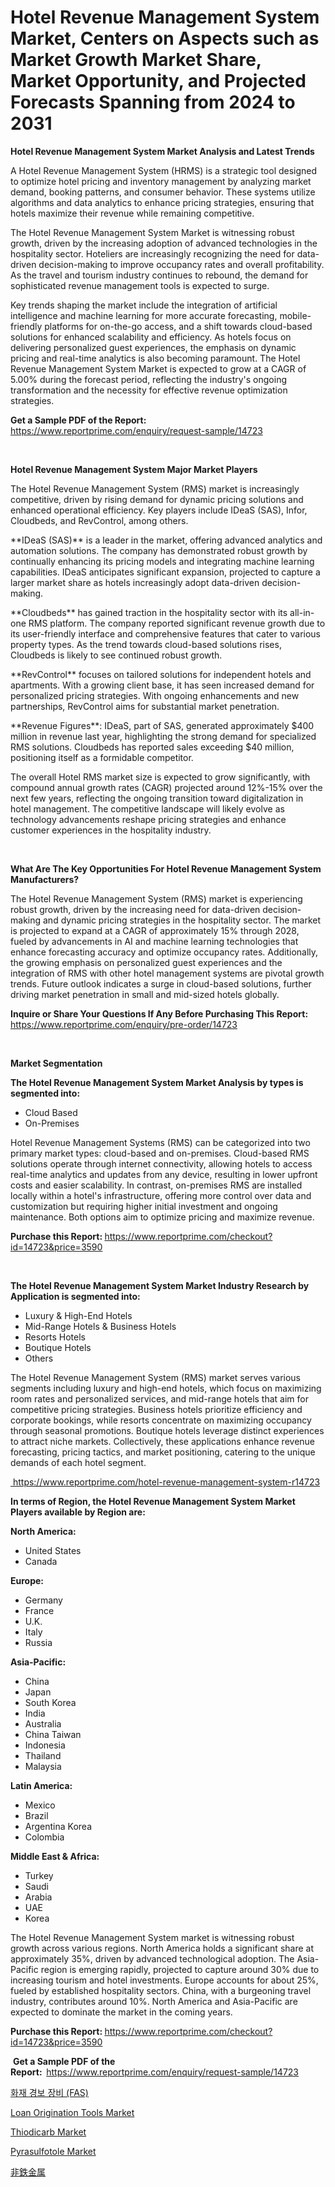 <p><h1>Hotel Revenue Management System Market, Centers on Aspects such as Market Growth Market Share, Market Opportunity, and Projected Forecasts Spanning from 2024 to 2031</h1></p><p><strong>Hotel Revenue Management System Market Analysis and Latest Trends</strong></p>
<p><p>A Hotel Revenue Management System (HRMS) is a strategic tool designed to optimize hotel pricing and inventory management by analyzing market demand, booking patterns, and consumer behavior. These systems utilize algorithms and data analytics to enhance pricing strategies, ensuring that hotels maximize their revenue while remaining competitive. </p><p>The Hotel Revenue Management System Market is witnessing robust growth, driven by the increasing adoption of advanced technologies in the hospitality sector. Hoteliers are increasingly recognizing the need for data-driven decision-making to improve occupancy rates and overall profitability. As the travel and tourism industry continues to rebound, the demand for sophisticated revenue management tools is expected to surge.</p><p>Key trends shaping the market include the integration of artificial intelligence and machine learning for more accurate forecasting, mobile-friendly platforms for on-the-go access, and a shift towards cloud-based solutions for enhanced scalability and efficiency. As hotels focus on delivering personalized guest experiences, the emphasis on dynamic pricing and real-time analytics is also becoming paramount. The Hotel Revenue Management System Market is expected to grow at a CAGR of 5.00% during the forecast period, reflecting the industry's ongoing transformation and the necessity for effective revenue optimization strategies.</p></p>
<p><strong>Get a Sample PDF of the Report:&nbsp;</strong> <a href="https://www.reportprime.com/enquiry/request-sample/14723">https://www.reportprime.com/enquiry/request-sample/14723</a></p>
<p>&nbsp;</p>
<p><strong>Hotel Revenue Management System Major Market Players</strong></p>
<p><p>The Hotel Revenue Management System (RMS) market is increasingly competitive, driven by rising demand for dynamic pricing solutions and enhanced operational efficiency. Key players include IDeaS (SAS), Infor, Cloudbeds, and RevControl, among others.</p><p>**IDeaS (SAS)** is a leader in the market, offering advanced analytics and automation solutions. The company has demonstrated robust growth by continually enhancing its pricing models and integrating machine learning capabilities. IDeaS anticipates significant expansion, projected to capture a larger market share as hotels increasingly adopt data-driven decision-making.</p><p>**Cloudbeds** has gained traction in the hospitality sector with its all-in-one RMS platform. The company reported significant revenue growth due to its user-friendly interface and comprehensive features that cater to various property types. As the trend towards cloud-based solutions rises, Cloudbeds is likely to see continued robust growth.</p><p>**RevControl** focuses on tailored solutions for independent hotels and apartments. With a growing client base, it has seen increased demand for personalized pricing strategies. With ongoing enhancements and new partnerships, RevControl aims for substantial market penetration.</p><p>**Revenue Figures**: IDeaS, part of SAS, generated approximately $400 million in revenue last year, highlighting the strong demand for specialized RMS solutions. Cloudbeds has reported sales exceeding $40 million, positioning itself as a formidable competitor. </p><p>The overall Hotel RMS market size is expected to grow significantly, with compound annual growth rates (CAGR) projected around 12%-15% over the next few years, reflecting the ongoing transition toward digitalization in hotel management. The competitive landscape will likely evolve as technology advancements reshape pricing strategies and enhance customer experiences in the hospitality industry.</p></p>
<p>&nbsp;</p>
<p><strong>What Are The Key Opportunities For Hotel Revenue Management System Manufacturers?</strong></p>
<p><p>The Hotel Revenue Management System (RMS) market is experiencing robust growth, driven by the increasing need for data-driven decision-making and dynamic pricing strategies in the hospitality sector. The market is projected to expand at a CAGR of approximately 15% through 2028, fueled by advancements in AI and machine learning technologies that enhance forecasting accuracy and optimize occupancy rates. Additionally, the growing emphasis on personalized guest experiences and the integration of RMS with other hotel management systems are pivotal growth trends. Future outlook indicates a surge in cloud-based solutions, further driving market penetration in small and mid-sized hotels globally.</p></p>
<p><strong>Inquire or Share Your Questions If Any Before Purchasing This Report:</strong> <a href="https://www.reportprime.com/enquiry/pre-order/14723">https://www.reportprime.com/enquiry/pre-order/14723</a></p>
<p>&nbsp;</p>
<p><strong>Market Segmentation</strong></p>
<p><strong>The Hotel Revenue Management System Market Analysis by types is segmented into:</strong></p>
<p><ul><li>Cloud Based</li><li>On-Premises</li></ul></p>
<p><p>Hotel Revenue Management Systems (RMS) can be categorized into two primary market types: cloud-based and on-premises. Cloud-based RMS solutions operate through internet connectivity, allowing hotels to access real-time analytics and updates from any device, resulting in lower upfront costs and easier scalability. In contrast, on-premises RMS are installed locally within a hotel's infrastructure, offering more control over data and customization but requiring higher initial investment and ongoing maintenance. Both options aim to optimize pricing and maximize revenue.</p></p>
<p><strong>Purchase this Report:&nbsp;</strong><a href="https://www.reportprime.com/checkout?id=14723&price=3590">https://www.reportprime.com/checkout?id=14723&price=3590</a></p>
<p>&nbsp;</p>
<p><strong>The Hotel Revenue Management System Market Industry Research by Application is segmented into:</strong></p>
<p><ul><li>Luxury & High-End Hotels</li><li>Mid-Range Hotels & Business Hotels</li><li>Resorts Hotels</li><li>Boutique Hotels</li><li>Others</li></ul></p>
<p><p>The Hotel Revenue Management System (RMS) market serves various segments including luxury and high-end hotels, which focus on maximizing room rates and personalized services, and mid-range hotels that aim for competitive pricing strategies. Business hotels prioritize efficiency and corporate bookings, while resorts concentrate on maximizing occupancy through seasonal promotions. Boutique hotels leverage distinct experiences to attract niche markets. Collectively, these applications enhance revenue forecasting, pricing tactics, and market positioning, catering to the unique demands of each hotel segment.</p></p>
<p><a href="https://www.reportprime.com/hotel-revenue-management-system-r14723">&nbsp;https://www.reportprime.com/hotel-revenue-management-system-r14723</a></p>
<p><strong>In terms of Region, the Hotel Revenue Management System Market Players available by Region are:</strong></p>
<p>
    <p> <strong> North America: </strong>
        <ul>
            <li>United States</li>
            <li>Canada</li>
        </ul>
        </p> 
    <p> <strong> Europe: </strong>
        <ul>
            <li>Germany</li>
            <li>France</li>
            <li>U.K.</li>
            <li>Italy</li>
            <li>Russia</li>
        </ul>
        </p> 
    <p> <strong> Asia-Pacific: </strong>
        <ul>
            <li>China</li>
            <li>Japan</li>
            <li>South Korea</li>
            <li>India</li>
            <li>Australia</li>
            <li>China Taiwan</li>
            <li>Indonesia</li>
            <li>Thailand</li>
            <li>Malaysia</li>
        </ul>
        </p> 
    <p> <strong> Latin America: </strong>
        <ul>
            <li>Mexico</li>
            <li>Brazil</li>
            <li>Argentina Korea</li>
            <li>Colombia</li>
        </ul>
        </p> 
    <p> <strong> Middle East & Africa: </strong>
        <ul>
            <li>Turkey</li>
            <li>Saudi</li>
            <li>Arabia</li>
            <li>UAE</li>
            <li>Korea</li>
        </ul>
    </p>
    </p>
<p><p>The Hotel Revenue Management System market is witnessing robust growth across various regions. North America holds a significant share at approximately 35%, driven by advanced technological adoption. The Asia-Pacific region is emerging rapidly, projected to capture around 30% due to increasing tourism and hotel investments. Europe accounts for about 25%, fueled by established hospitality sectors. China, with a burgeoning travel industry, contributes around 10%. North America and Asia-Pacific are expected to dominate the market in the coming years.</p></p>
<p><strong>Purchase this Report: </strong><a href="https://www.reportprime.com/checkout?id=14723&price=3590">https://www.reportprime.com/checkout?id=14723&price=3590</a></p>
<p>&nbsp;<strong>Get a Sample PDF of the Report:&nbsp;&nbsp;</strong><a href="https://www.reportprime.com/enquiry/request-sample/14723">https://www.reportprime.com/enquiry/request-sample/14723</a></p>
<p><strong></strong></p>
<p><p><a href="https://medium.com/@dazmoore2010_16676/%EC%84%B8%EA%B3%84-fire-alarm-equipment-fas-market-%EC%9D%80-2024%EC%97%90%EC%84%9C-2031%EB%A1%9C-%EC%97%B0%ED%8F%89%EA%B7%A0-%EC%A6%9D%EA%B0%80%EC%9C%A8%EC%9D%84-%EB%B3%B4%EC%9D%BC-%EA%B2%83%EC%9C%BC%EB%A1%9C-%EC%98%88%EC%83%81%EB%90%A9%EB%8B%88%EB%8B%A4-8ef5ddc4d822">화재 경보 장비 (FAS)</a></p><p><a href="https://www.linkedin.com/pulse/global-loan-origination-tools-market-focus-product-type-on-demand-iox7c?trackingId=RvZer85iSHeWqfEYvh0rFA%3D%3D">Loan Origination Tools Market</a></p><p><a href="https://issuu.com/reportprime-2/docs/thiodicarb-market-size-2030.pptx_f64c667d644afd">Thiodicarb Market</a></p><p><a href="https://issuu.com/reportprime-2/docs/pyrasulfotole-market-size-2030.pptx_dd0bb9dab33b01">Pyrasulfotole Market</a></p><p><a href="https://medium.com/@scotttyesha/non-ferrous-metals-market-%E3%81%AF-%E3%82%B3%E3%82%B9%E3%83%88%E7%AE%A1%E7%90%86%E3%81%A8%E5%8A%B9%E7%8E%87%E5%90%91%E4%B8%8A%E3%82%92%E5%84%AA%E5%85%88%E3%81%97%E3%81%BE%E3%81%99-%E3%81%95%E3%82%89%E3%81%AB-%E5%A0%B1%E5%91%8A%E6%9B%B8%E3%81%AF%E5%B8%82%E5%A0%B4%E3%81%AE%E9%9C%80%E8%A6%81%E9%9D%A2%E3%81%A8%E4%BE%9B%E7%B5%A6%E9%9D%A2%E3%81%AE%E4%B8%A1%E6%96%B9%E3%82%92%E3%82%AB%E3%83%90%E3%83%BC%E3%81%97%E3%81%A6%E3%81%84%E3%81%BE%E3%81%99-non-ferrous-metals-8bcf660c467a">非鉄金属</a></p></p>